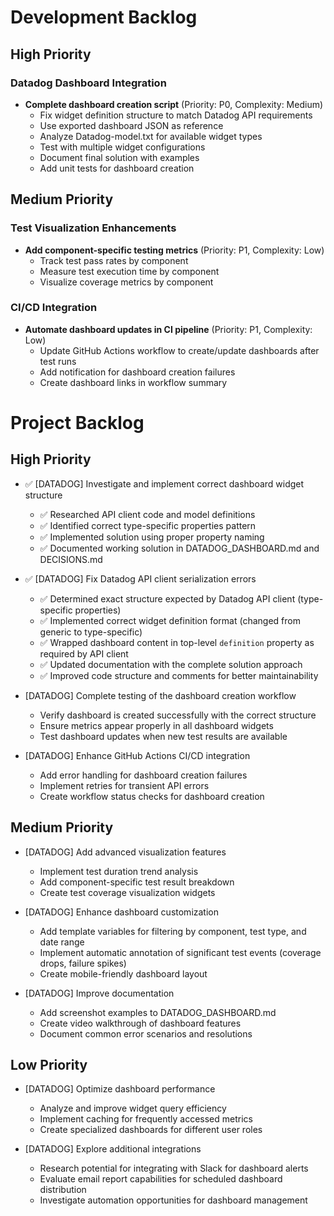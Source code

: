 # Development Backlog

## High Priority

### Datadog Dashboard Integration
- **Complete dashboard creation script** (Priority: P0, Complexity: Medium)
  - Fix widget definition structure to match Datadog API requirements
  - Use exported dashboard JSON as reference
  - Analyze Datadog-model.txt for available widget types
  - Test with multiple widget configurations
  - Document final solution with examples
  - Add unit tests for dashboard creation

## Medium Priority

### Test Visualization Enhancements
- **Add component-specific testing metrics** (Priority: P1, Complexity: Low)
  - Track test pass rates by component
  - Measure test execution time by component
  - Visualize coverage metrics by component

### CI/CD Integration
- **Automate dashboard updates in CI pipeline** (Priority: P1, Complexity: Low)
  - Update GitHub Actions workflow to create/update dashboards after test runs
  - Add notification for dashboard creation failures
  - Create dashboard links in workflow summary
# Project Backlog

## High Priority

- ✅ [DATADOG] Investigate and implement correct dashboard widget structure
  - ✅ Researched API client code and model definitions
  - ✅ Identified correct type-specific properties pattern
  - ✅ Implemented solution using proper property naming
  - ✅ Documented working solution in DATADOG_DASHBOARD.md and DECISIONS.md

- ✅ [DATADOG] Fix Datadog API client serialization errors
  - ✅ Determined exact structure expected by Datadog API client (type-specific properties)
  - ✅ Implemented correct widget definition format (changed from generic to type-specific)
  - ✅ Wrapped dashboard content in top-level `definition` property as required by API client
  - ✅ Updated documentation with the complete solution approach
  - ✅ Improved code structure and comments for better maintainability

- [DATADOG] Complete testing of the dashboard creation workflow
  - Verify dashboard is created successfully with the correct structure
  - Ensure metrics appear properly in all dashboard widgets
  - Test dashboard updates when new test results are available

- [DATADOG] Enhance GitHub Actions CI/CD integration
  - Add error handling for dashboard creation failures
  - Implement retries for transient API errors
  - Create workflow status checks for dashboard creation

## Medium Priority
  
- [DATADOG] Add advanced visualization features
  - Implement test duration trend analysis
  - Add component-specific test result breakdown
  - Create test coverage visualization widgets

- [DATADOG] Enhance dashboard customization
  - Add template variables for filtering by component, test type, and date range
  - Implement automatic annotation of significant test events (coverage drops, failure spikes)
  - Create mobile-friendly dashboard layout

- [DATADOG] Improve documentation
  - Add screenshot examples to DATADOG_DASHBOARD.md
  - Create video walkthrough of dashboard features
  - Document common error scenarios and resolutions

## Low Priority

- [DATADOG] Optimize dashboard performance
  - Analyze and improve widget query efficiency
  - Implement caching for frequently accessed metrics
  - Create specialized dashboards for different user roles

- [DATADOG] Explore additional integrations
  - Research potential for integrating with Slack for dashboard alerts
  - Evaluate email report capabilities for scheduled dashboard distribution
  - Investigate automation opportunities for dashboard management
